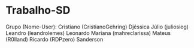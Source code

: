 # Trabalho-SD

Grupo (Nome-User):
Cristiano (CristianoGehring)
Djéssica
Júlio (juliosieg)
Leandro (leandrolemes)
Leonardo
Mariana (mahreclarissa)
Mateus (R0lland)
Ricardo (RDPzero)
Sanderson
